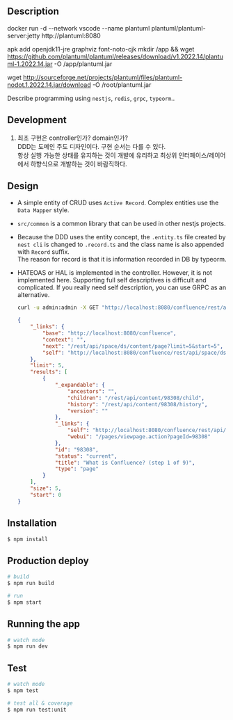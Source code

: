 ## Description

docker run -d --network vscode --name plantuml plantuml/plantuml-server:jetty
http://plantuml:8080

apk add openjdk11-jre graphviz font-noto-cjk
mkdir /app && wget https://github.com/plantuml/plantuml/releases/download/v1.2022.14/plantuml-1.2022.14.jar -O /app/plantuml.jar

wget http://sourceforge.net/projects/plantuml/files/plantuml-nodot.1.2022.14.jar/download -O /root/plantuml.jar

Describe programming using `nestjs`, `redis`, `grpc`, `typeorm`..

## Development

1. 최초 구현은 controller인가? domain인가?\
   DDD는 도메인 주도 디자인이다. 구현 순서는 다를 수 있다. \
   항상 실행 가능한 상태를 유지하는 것이 개발에 유리하고 최상위 인터페이스/레이어에서 하향식으로 개발하는 것이 바람직하다.

## Design

-   A simple entity of CRUD uses `Active Record`. Complex entities use the `Data Mapper` style.
-   `src/common` is a common library that can be used in other nestjs projects.
-   Because the DDD uses the entity concept, the `.entity.ts` file created by `nest cli` is changed to `.record.ts` and the class name is also appended with `Record` suffix.\
    The reason for record is that it is information recorded in DB by typeorm.
-   HATEOAS or HAL is implemented in the controller. However, it is not implemented here. Supporting full self descriptives is difficult and complicated. If you really need self description, you can use GRPC as an alternative.

    ```sh
    curl -u admin:admin -X GET "http://localhost:8080/confluence/rest/api/space/ds/content/page?limit=5&start=5"
    ```

    ```json
    {
        "_links": {
            "base": "http://localhost:8080/confluence",
            "context": "",
            "next": "/rest/api/space/ds/content/page?limit=5&start=5",
            "self": "http://localhost:8080/confluence/rest/api/space/ds/content/page"
        },
        "limit": 5,
        "results": [
            {
                "_expandable": {
                    "ancestors": "",
                    "children": "/rest/api/content/98308/child",
                    "history": "/rest/api/content/98308/history",
                    "version": ""
                },
                "_links": {
                    "self": "http://localhost:8080/confluence/rest/api/content/98308",
                    "webui": "/pages/viewpage.action?pageId=98308"
                },
                "id": "98308",
                "status": "current",
                "title": "What is Confluence? (step 1 of 9)",
                "type": "page"
            }
        ],
        "size": 5,
        "start": 0
    }
    ```

## Installation

```bash
$ npm install
```

## Production deploy

```bash
# build
$ npm run build

# run
$ npm start
```

## Running the app

```bash
# watch mode
$ npm run dev
```

## Test

```bash
# watch mode
$ npm test

# test all & coverage
$ npm run test:unit
```
